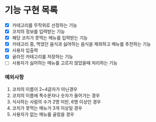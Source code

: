 # 기능 구현 목록
- [x] 카테고리를 무작위로 선정하는 기능
- [x] 코치의 정보를 입력받는 기능
- [x] 해당 코치가 못먹는 메뉴를 입력받는 기능
- [x] 카테고리 중, 먹었던 음식과 싫어하는 음식을 제외하고 메뉴를 추천하는 기능
- [x] 사용자 입출력
- [x] 골라진 카테고리를 저장하는 기능
- [ ] 사용자가 싫어하는 메뉴를 고르지 않았을때 처리하는 기능

### 예외사항
1. 코치의 이름이 2~4글자가 아닌경우
2. 코치의 이름에 특수문자나 숫자가 들어가는 경우
3. 식사하는 사람의 수가 2명 미만, 6명 이상인 경우
4. 코치가 못먹는 메뉴가 3개 이상일 경우
5. 사용자가 없는 메뉴를 골랐을 경우
